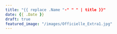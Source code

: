 ```yaml
---
title: "{{ replace .Name "-" " " | title }}"
date: {{ .Date }}
draft: true
featured_image: "/images/Officielle_Extra1.jpg"
---
```



